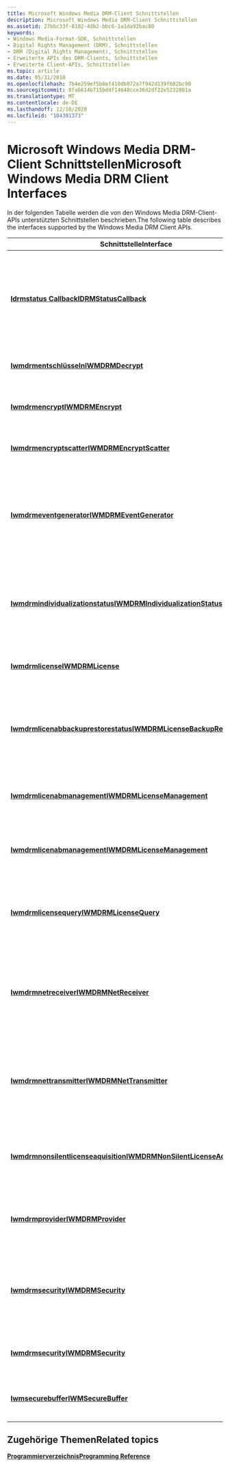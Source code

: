 ```yaml
---
title: Microsoft Windows Media DRM-Client Schnittstellen
description: Microsoft Windows Media DRM-Client Schnittstellen
ms.assetid: 27bbc33f-8102-4db2-bbc6-1a1da92bac80
keywords:
- Windows Media-Format-SDK, Schnittstellen
- Digital Rights Management (DRM), Schnittstellen
- DRM (Digital Rights Management), Schnittstellen
- Erweiterte APIs des DRM-Clients, Schnittstellen
- Erweiterte Client-APIs, Schnittstellen
ms.topic: article
ms.date: 05/31/2018
ms.openlocfilehash: 7b4e259ef5b8ef410db072a7f942d139f682bc90
ms.sourcegitcommit: 8fa6614b715bddf14648cce36d2df22e5232801a
ms.translationtype: MT
ms.contentlocale: de-DE
ms.lasthandoff: 12/10/2020
ms.locfileid: "104391373"
---
```

# <a name="microsoft-windows-media-drm-client-interfaces"></a><span data-ttu-id="c2bbd-108">Microsoft Windows Media DRM-Client Schnittstellen</span><span class="sxs-lookup"><span data-stu-id="c2bbd-108">Microsoft Windows Media DRM Client Interfaces</span></span>

<span data-ttu-id="c2bbd-109">In der folgenden Tabelle werden die von den Windows Media DRM-Client-APIs unterstützten Schnittstellen beschrieben.</span><span class="sxs-lookup"><span data-stu-id="c2bbd-109">The following table describes the interfaces supported by the Windows Media DRM Client APIs.</span></span>



| <span data-ttu-id="c2bbd-110">Schnittstelle</span><span class="sxs-lookup"><span data-stu-id="c2bbd-110">Interface</span></span>                                                                    | <span data-ttu-id="c2bbd-111">BESCHREIBUNG</span><span class="sxs-lookup"><span data-stu-id="c2bbd-111">Description</span></span>                                                                                                     |
|------------------------------------------------------------------------------|-----------------------------------------------------------------------------------------------------------------|
| [<span data-ttu-id="c2bbd-112">**Idrmstatus Callback**</span><span class="sxs-lookup"><span data-stu-id="c2bbd-112">**IDRMStatusCallback**</span></span>](idrmstatuscallback.md)                             | <span data-ttu-id="c2bbd-113">Stellt die Definition für einen Status Rückruf bereit, den Sie implementieren können, um asynchrone DRM-Vorgänge zu verarbeiten.</span><span class="sxs-lookup"><span data-stu-id="c2bbd-113">Provides the definition for a status callback that you can implement to handle asynchronous DRM operations.</span></span>     |
| [<span data-ttu-id="c2bbd-114">**Iwmdrmentschlüsseln**</span><span class="sxs-lookup"><span data-stu-id="c2bbd-114">**IWMDRMDecrypt**</span></span>](iwmdrmdecrypt.md)                                       | <span data-ttu-id="c2bbd-115">Stellt eine Methode für das Entschlüsseln von Inhalten bereit.</span><span class="sxs-lookup"><span data-stu-id="c2bbd-115">Provides a method for decrypting content.</span></span>                                                                       |
| [<span data-ttu-id="c2bbd-116">**Iwmdrmencrypt**</span><span class="sxs-lookup"><span data-stu-id="c2bbd-116">**IWMDRMEncrypt**</span></span>](iwmdrmencrypt.md)                                       | <span data-ttu-id="c2bbd-117">Bietet eine Methode zum Verschlüsseln von Daten an Ort und Stelle.</span><span class="sxs-lookup"><span data-stu-id="c2bbd-117">Provides a method for encrypting data in place.</span></span>                                                                 |
| [<span data-ttu-id="c2bbd-118">**Iwmdrmencryptscatter**</span><span class="sxs-lookup"><span data-stu-id="c2bbd-118">**IWMDRMEncryptScatter**</span></span>](iwmdrmencryptscatter.md)                         | <span data-ttu-id="c2bbd-119">Verschlüsselt Daten aus nicht zusammenhängenden Blöcken.</span><span class="sxs-lookup"><span data-stu-id="c2bbd-119">Encrypts data from non-contiguous blocks.</span></span>                                                                       |
| [<span data-ttu-id="c2bbd-120">**Iwmdrmeventgenerator**</span><span class="sxs-lookup"><span data-stu-id="c2bbd-120">**IWMDRMEventGenerator**</span></span>](iwmdrmeventgenerator.md)                         | <span data-ttu-id="c2bbd-121">Erweiterung der **imfmediaeventgenerator** -Schnittstelle, die eine Methode zum Abbrechen von asynchronen Vorgängen bereitstellt.</span><span class="sxs-lookup"><span data-stu-id="c2bbd-121">Extension of the **IMFMediaEventGenerator** interface that provides a method to cancel asynchronous operations.</span></span> |
| [<span data-ttu-id="c2bbd-122">**Iwmdrmindividualizationstatus**</span><span class="sxs-lookup"><span data-stu-id="c2bbd-122">**IWMDRMIndividualizationStatus**</span></span>](iwmdrmindividualizationstatus.md)       | <span data-ttu-id="c2bbd-123">Ermöglicht das Abrufen erweiterter Statusinformationen über den Fortschritt der Individual alisierung.</span><span class="sxs-lookup"><span data-stu-id="c2bbd-123">Enables retrieval of advanced status information about the progress of individualization.</span></span>                       |
| [<span data-ttu-id="c2bbd-124">**Iwmdrmlicense**</span><span class="sxs-lookup"><span data-stu-id="c2bbd-124">**IWMDRMLicense**</span></span>](iwmdrmlicense.md)                                       | <span data-ttu-id="c2bbd-125">Stellt eine oder mehrere Lizenzen im lokalen Lizenz Speicher dar.</span><span class="sxs-lookup"><span data-stu-id="c2bbd-125">Represents one or more licenses in the local license store.</span></span>                                                     |
| [<span data-ttu-id="c2bbd-126">**Iwmdrmlicenabbackuprestorestatus**</span><span class="sxs-lookup"><span data-stu-id="c2bbd-126">**IWMDRMLicenseBackupRestoreStatus**</span></span>](iwmdrmlicensebackuprestorestatus.md) | <span data-ttu-id="c2bbd-127">Ermöglicht das Abrufen detaillierter Statusinformationen zu einer Lizenz Sicherung oder eines Wiederherstellungs Vorgangs.</span><span class="sxs-lookup"><span data-stu-id="c2bbd-127">Enables retrieval of detailed status information about a license backup or restore operation.</span></span>                   |
| [<span data-ttu-id="c2bbd-128">**Iwmdrmlicenabmanagement**</span><span class="sxs-lookup"><span data-stu-id="c2bbd-128">**IWMDRMLicenseManagement**</span></span>](iwmdrmlicensemanagement.md)                   | <span data-ttu-id="c2bbd-129">Aktiviert Verwaltungsvorgänge für den lokalen Lizenz Speicher.</span><span class="sxs-lookup"><span data-stu-id="c2bbd-129">Enables management operations for the local license store.</span></span>                                                      |
| [<span data-ttu-id="c2bbd-130">**Iwmdrmlicenabmanagement**</span><span class="sxs-lookup"><span data-stu-id="c2bbd-130">**IWMDRMLicenseManagement**</span></span>](iwmdrmlicensemanagement.md)                   | <span data-ttu-id="c2bbd-131">Stellt zusätzliche Verwaltungs Optionen für den lokalen Lizenz Speicher bereit.</span><span class="sxs-lookup"><span data-stu-id="c2bbd-131">Provides additional management options for the local license store.</span></span>                                             |
| [<span data-ttu-id="c2bbd-132">**Iwmdrmlicensequery**</span><span class="sxs-lookup"><span data-stu-id="c2bbd-132">**IWMDRMLicenseQuery**</span></span>](iwmdrmlicensequery.md)                             | <span data-ttu-id="c2bbd-133">Ermöglicht es Anwendungen, die Rechte und den Lizenzstatus für eine geschützte Datei abzufragen.</span><span class="sxs-lookup"><span data-stu-id="c2bbd-133">Enables applications to query the rights and license state for a protected file.</span></span>                                |
| [<span data-ttu-id="c2bbd-134">**Iwmdrmnetreceiver**</span><span class="sxs-lookup"><span data-stu-id="c2bbd-134">**IWMDRMNetReceiver**</span></span>](iwmdrmnetreceiver.md)                               | <span data-ttu-id="c2bbd-135">Stellt Methoden bereit, die zum Erstellen einer Empfänger Anwendung für Microsoft Windows Media DRM für Netzwerkgeräte erforderlich sind.</span><span class="sxs-lookup"><span data-stu-id="c2bbd-135">Provides methods needed create a Microsoft Windows Media DRM for Network Devices receiver application.</span></span>          |
| [<span data-ttu-id="c2bbd-136">**Iwmdrmnettransmitter**</span><span class="sxs-lookup"><span data-stu-id="c2bbd-136">**IWMDRMNetTransmitter**</span></span>](iwmdrmnettransmitter.md)                         | <span data-ttu-id="c2bbd-137">Stellt Methoden bereit, die zum Erstellen einer Microsoft Windows Media DRM for Network Devices-übermittleranwendung erforderlich sind.</span><span class="sxs-lookup"><span data-stu-id="c2bbd-137">Provides methods needed create a Microsoft Windows Media DRM for Network Devices transmitter application.</span></span>       |
| [<span data-ttu-id="c2bbd-138">**Iwmdrmnonsilentlicenseaquisition**</span><span class="sxs-lookup"><span data-stu-id="c2bbd-138">**IWMDRMNonSilentLicenseAquisition**</span></span>](iwmdrmnonsilentlicenseaquisition.md) | <span data-ttu-id="c2bbd-139">Stellt Methoden bereit, die den Erwerb von Lizenzen mit Benutzereingriff ermöglichen.</span><span class="sxs-lookup"><span data-stu-id="c2bbd-139">Provides methods that enable license acquisition with user intervention.</span></span>                                        |
| [<span data-ttu-id="c2bbd-140">**Iwmdrmprovider**</span><span class="sxs-lookup"><span data-stu-id="c2bbd-140">**IWMDRMProvider**</span></span>](iwmdrmprovider.md)                                     | <span data-ttu-id="c2bbd-141">Erstellt die anderen Objekte der erweiterten APIs für den Microsoft Windows Media DRM-Client.</span><span class="sxs-lookup"><span data-stu-id="c2bbd-141">Creates the other objects of the Microsoft Windows Media DRM Client Extended APIs.</span></span>                              |
| [<span data-ttu-id="c2bbd-142">**Iwmdrmsecurity**</span><span class="sxs-lookup"><span data-stu-id="c2bbd-142">**IWMDRMSecurity**</span></span>](iwmdrmsecurity.md)                                     | <span data-ttu-id="c2bbd-143">Verwaltet verschiedene sicherheitsbezogene Prozesse für den Client Computer und das DRM-Subsystem.</span><span class="sxs-lookup"><span data-stu-id="c2bbd-143">Manages various security-related processes for the client computer and DRM subsystem.</span></span>                           |
| [<span data-ttu-id="c2bbd-144">**Iwmdrmsecurity**</span><span class="sxs-lookup"><span data-stu-id="c2bbd-144">**IWMDRMSecurity**</span></span>](iwmdrmsecurity.md)                                     | <span data-ttu-id="c2bbd-145">Verwaltet die Sperrung und Verlängerung der Komponente.</span><span class="sxs-lookup"><span data-stu-id="c2bbd-145">Manages component revocation and renewal.</span></span>                                                                       |
| [<span data-ttu-id="c2bbd-146">**Iwmsecurebuffer**</span><span class="sxs-lookup"><span data-stu-id="c2bbd-146">**IWMSecureBuffer**</span></span>](iwmsecurebuffer.md)                                   | <span data-ttu-id="c2bbd-147">Aktiviert die Verschlüsselung und Entschlüsselung von Puffern.</span><span class="sxs-lookup"><span data-stu-id="c2bbd-147">Enables encryption and decryption of buffers.</span></span>                                                                   |



 

## <a name="related-topics"></a><span data-ttu-id="c2bbd-148">Zugehörige Themen</span><span class="sxs-lookup"><span data-stu-id="c2bbd-148">Related topics</span></span>

<dl> <dt>

[<span data-ttu-id="c2bbd-149">**Programmierverzeichnis**</span><span class="sxs-lookup"><span data-stu-id="c2bbd-149">**Programming Reference**</span></span>](drm-programming-reference.md)
</dt> </dl>

 

 




